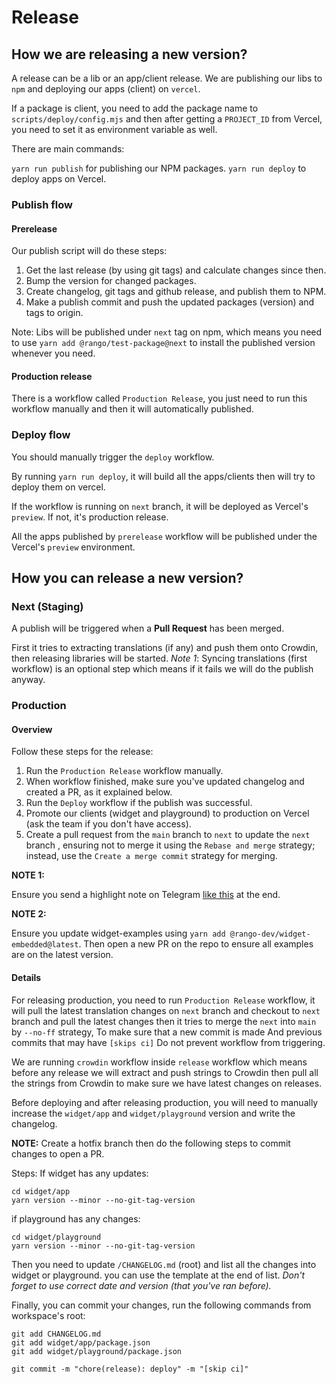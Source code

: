 # Release

## How we are releasing a new version?

A release can be a lib or an app/client release. We are publishing our libs to `npm` and deploying our apps (client) on `vercel`.

If a package is client, you need to add the package name to `scripts/deploy/config.mjs` and then after getting a `PROJECT_ID` from Vercel, you need to set it as environment variable as well.

There are main commands:

`yarn run publish` for publishing our NPM packages.
`yarn run deploy` to deploy apps on Vercel.

### Publish flow

#### Prerelease

Our publish script will do these steps:

1. Get the last release (by using git tags) and calculate changes since then.
2. Bump the version for changed packages.
3. Create changelog, git tags and github release, and publish them to NPM.
4. Make a publish commit and push the updated packages (version) and tags to origin.

Note:
Libs will be published under `next` tag on npm, which means you need to use `yarn add @rango/test-package@next` to install the published version whenever you need.

#### Production release

There is a workflow called `Production Release`, you just need to run this workflow manually and then it will automatically published.


### Deploy flow

You should manually trigger the `deploy` workflow.

By running `yarn run deploy`, it will build all the apps/clients then will try to deploy them on vercel.

If the workflow is running on `next` branch, it will be deployed as Vercel's `preview`. If not, it's production release.

All the apps published by `prerelease` workflow will be published under the Vercel's `preview` environment.

## How you can release a new version?

### Next (Staging)

A publish will be triggered when a **Pull Request** has been merged.

First it tries to extracting translations (if any) and push them onto Crowdin, then releasing libraries will be started.
_Note 1_: Syncing translations (first workflow) is an optional step which means if it fails we will do the publish anyway.

### Production

#### Overview

Follow these steps for the release:

1. Run the `Production Release` workflow manually.
2. When workflow finished, make sure you've updated changelog and created a PR, as it explained below.
3. Run the `Deploy` workflow if the publish was successful.
4. Promote our clients (widget and playground) to production on Vercel (ask the team if you don't have access).
5. Create a pull request from the `main` branch to `next` to update the `next` branch , ensuring not to merge it using the `Rebase and merge` strategy; instead, use the `Create a merge commit` strategy for merging.


**NOTE 1:**

Ensure you send a highlight note on Telegram [like this](https://t.me/c/1797229876/15255/23609) at the end.

**NOTE 2:**

Ensure you update widget-examples using `yarn add @rango-dev/widget-embedded@latest`. Then open a new PR on the repo to ensure all examples are on the latest version.

#### Details

For releasing production, you need to run `Production Release` workflow, it will pull the latest translation changes on `next` branch and checkout to `next` branch and pull the latest changes then it tries to merge the `next` into `main` by `--no-ff` strategy, To make sure that a new commit is made And previous commits that may have `[skips ci]` Do not prevent workflow from triggering.


We are running `crowdin` workflow inside `release` workflow which means before any release we will extract and push strings to Crowdin then pull all the strings from Crowdin to make sure we have latest changes on releases.

Before deploying and after releasing production, you will need to manually increase the `widget/app` and `widget/playground` version and write the changelog.

**NOTE:** Create a hotfix branch then do the following steps to commit changes to open a PR.

Steps:
If widget has any updates:

```shell
cd widget/app
yarn version --minor --no-git-tag-version
```

if playground has any changes:

```shell
cd widget/playground
yarn version --minor --no-git-tag-version
```

Then you need to update `/CHANGELOG.md` (root) and list all the changes into widget or playground. you can use the template at the end of list. _Don't forget to use correct date and version (that you've ran before)._

Finally, you can commit your changes, run the following commands from workspace's root:

```shell
git add CHANGELOG.md
git add widget/app/package.json
git add widget/playground/package.json

git commit -m "chore(release): deploy" -m "[skip ci]"
```
